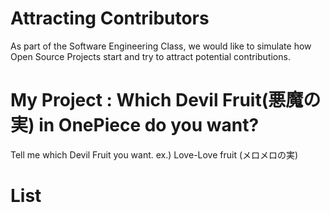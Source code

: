 # Attracting Contributors
As part of the Software Engineering Class, we would like to simulate how Open Source Projects start and try to attract potential contributions.

# My Project : Which Devil Fruit(悪魔の実) in OnePiece do you want?
Tell me which Devil Fruit you want. ex.) Love-Love fruit (メロメロの実)

# List
